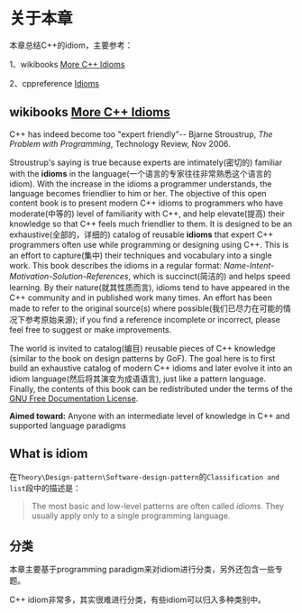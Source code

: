 # 关于本章

本章总结C++的idiom，主要参考：

1、wikibooks [More C++ Idioms](https://en.wikibooks.org/wiki/More_C%2B%2B_Idioms)

2、cppreference [Idioms](https://en.cppreference.com/w/cpp/language)



## wikibooks [More C++ Idioms](https://en.wikibooks.org/wiki/More_C%2B%2B_Idioms)

C++ has indeed become too "expert friendly"-- Bjarne Stroustrup, *The Problem with Programming*, Technology Review, Nov 2006.

Stroustrup's saying is true because experts are intimately(密切的) familiar with the **idioms** in the language(一个语言的专家往往非常熟悉这个语言的idiom). With the increase in the idioms a programmer understands, the language becomes friendlier to him or her. The objective of this open content book is to present modern C++ idioms to programmers who have moderate(中等的) level of familiarity with C++, and help elevate(提高) their knowledge so that C++ feels much friendlier to them. It is designed to be an exhaustive(全部的，详细的) catalog of reusable **idioms** that expert C++ programmers often use while programming or designing using C++. This is an effort to capture(集中) their techniques and vocabulary into a single work. This book describes the idioms in a regular format: *Name-Intent-Motivation-Solution-References*, which is succinct(简洁的) and helps speed learning. By their nature(就其性质而言), idioms tend to have appeared in the C++ community and in published work many times. An effort has been made to refer to the original source(s) where possible(我们已尽力在可能的情况下参考原始来源); if you find a reference incomplete or incorrect, please feel free to suggest or make improvements.

The world is invited to catalog(编目) reusable pieces of C++ knowledge (similar to the book on design patterns by GoF). The goal here is to first build an exhaustive catalog of modern C++ idioms and later evolve it into an idiom language(然后将其演变为成语语言), just like a pattern language. Finally, the contents of this book can be redistributed under the terms of the [GNU Free Documentation License](https://en.wikibooks.org/wiki/More_C%2B%2B_Idioms/GNUFDL).

**Aimed toward:** Anyone with an intermediate level of knowledge in C++ and supported language paradigms

## What is idiom

在`Theory\Design-pattern\Software-design-pattern`的`Classification and list`段中的描述是：

> The most basic and low-level patterns are often called *idioms*. They usually apply only to a single programming language.



## 分类

本章主要基于programming paradigm来对idiom进行分类，另外还包含一些专题。

C++ idiom非常多，其实很难进行分类，有些idiom可以归入多种类别中。